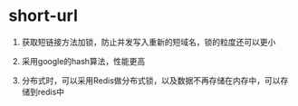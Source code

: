 # short-url
1. 获取短链接方法加锁，防止并发写入重新的短域名，锁的粒度还可以更小

2. 采用google的hash算法，性能更高

3. 分布式时，可以采用Redis做分布式锁，以及数据不再存储在内存中，可以存储到redis中

